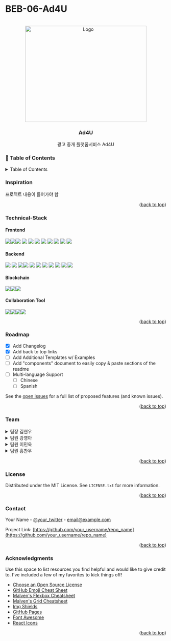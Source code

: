# BEB-06-Ad4U


<!-- PROJECT LOGO -->
<br />
<div align="center">
    <img src="https://user-images.githubusercontent.com/72719325/205561063-d6c54654-31c1-4319-8bc1-4d5add334130.png" alt="Logo" width="380" height="300">
  </a>

  <h3 align="center">Ad4U</h3>

  <p align="center">
    광고 중개 플랫폼서비스 Ad4U
    <br />
  </p>
</div>

<!-- Table of Contents -->
### :notebook_with_decorative_cover: Table of Contents
<!-- Improved compatibility of back to top link: See: https://github.com/othneildrew/Best-README-Template/pull/73 -->
<a name="readme-top"></a>
<!--
*** Thanks for checking out the Best-README-Template. If you have a suggestion
*** that would make this better, please fork the repo and create a pull request
*** or simply open an issue with the tag "enhancement".
*** Don't forget to give the project a star!
*** Thanks again! Now go create something AMAZING! :D
-->

<!-- TABLE OF CONTENTS -->
<details>
  <summary>Table of Contents</summary>
  <ol>
    <li><a href="#Inspiration">Inspiration</a></li>
    <li><a href="#Technical-Stack">Technical-Stack</a></li>
    <li><a href="#roadmap">Roadmap</a></li>
    <li><a href="#team">Team</a></li>
    <li><a href="#license">License</a></li>
    <li><a href="#contact">Contact</a></li>
    <li><a href="#acknowledgments">Acknowledgments</a></li>
  </ol>
</details>



<!-- ABOUT THE PROJECT -->
### Inspiration

프로젝트 내용이 들어가야 함

<p align="right">(<a href="#readme-top">back to top</a>)</p>



### Technical-Stack
#### Frontend <br />

<img src="https://img.shields.io/badge/css-1572B6?style=for-the-badge&logo=css3&logoColor=white"><img src="https://img.shields.io/badge/javascript-F7DF1E?style=for-the-badge&logo=javascript&logoColor=black"><img src="https://img.shields.io/badge/node.js-339933?style=for-the-badge&logo=Node.js&logoColor=white">
<img src="https://img.shields.io/badge/React-61DAFB?style=for-the-badge&logo=React&logoColor=black"> 
<img src="https://img.shields.io/badge/React Router DOM-CA4245?style=for-the-badge&logo=reactrouter&logoColor=white">
<img src="https://img.shields.io/badge/axios-5A29E4?style=for-the-badge&logo=axios&logoColor=white">
<img src="https://img.shields.io/badge/Bootstrap-7952B3?style=for-the-badge&logo=Bootstrap&logoColor=white">
<img src="https://img.shields.io/badge/aws s3-569A31?style=for-the-badge&logo=amazons3&logoColor=black">
<img src="https://img.shields.io/badge/ipfs http client-65C2CB?style=for-the-badge&logo=ipfs&logoColor=white">
<img src="https://img.shields.io/badge/Web3.js-F16822?style=for-the-badge&logo=Web3.js&logoColor=white">
<img src="https://img.shields.io/badge/env-ECD53F?style=for-the-badge&logo=.env&logoColor=black">

#### Backend <br />

<img src="https://img.shields.io/badge/javascript-F7DF1E?style=for-the-badge&logo=javascript&logoColor=black"> <img src="https://img.shields.io/badge/node.js-339933?style=for-the-badge&logo=Node.js&logoColor=white"> <img src="https://img.shields.io/badge/Express-000000?style=for-the-badge&logo=Express&logoColor=white"><img src="https://img.shields.io/badge/MySQL2-4479A1?style=for-the-badge&logo=MySQL&logoColor=white">
<img src="https://img.shields.io/badge/Sequelize-52B0E7?style=for-the-badge&logo=Sequelize&logoColor=white">
<img src="https://img.shields.io/badge/Sequelize_cli-52B0E7?style=for-the-badge&logo=Sequelize&logoColor=white">
<img src="https://img.shields.io/badge/Sequelize_auto-52B0E7?style=for-the-badge&logo=Sequelize&logoColor=white">
<img src="https://img.shields.io/badge/axios-5A29E4?style=for-the-badge&logo=axios&logoColor=white">
<img src="https://img.shields.io/badge/env-ECD53F?style=for-the-badge&logo=.env&logoColor=black">
<img src="https://img.shields.io/badge/aws rds-527FFF?style=for-the-badge&logo=amazonrds&logoColor=black">
<img src="https://img.shields.io/badge/Google API-FF0000?style=for-the-badge&logo=YouTube&logoColor=black">


#### Blockchain <br />
<img src="https://img.shields.io/badge/ipfs-65C2CB?style=for-the-badge&logo=ipfs&logoColor=white"><img src="https://img.shields.io/badge/solidity-363636?style=for-the-badge&logo=solidity&logoColor=black"><img src="https://img.shields.io/badge/ethereum-3C3C3D?style=for-the-badge&logo=ethereum&logoColor=black">


#### Collaboration Tool <br />
<img src="https://img.shields.io/badge/Notion-000000?style=for-the-badge&logo=notion&logoColor=white"><img src="https://img.shields.io/badge/Figma-F24E1E?style=for-the-badge&logo=figma&logoColor=white"><img src="https://img.shields.io/badge/Discord-5865F2?style=for-the-badge&logo=discord&logoColor=white"><img src="https://img.shields.io/badge/github-181717?style=for-the-badge&logo=github&logoColor=white">



<p align="right">(<a href="#readme-top">back to top</a>)</p>


<!-- ROADMAP -->
### Roadmap

- [x] Add Changelog
- [x] Add back to top links
- [ ] Add Additional Templates w/ Examples
- [ ] Add "components" document to easily copy & paste sections of the readme
- [ ] Multi-language Support
    - [ ] Chinese
    - [ ] Spanish

See the [open issues](https://github.com/othneildrew/Best-README-Template/issues) for a full list of proposed features (and known issues).

<p align="right">(<a href="#readme-top">back to top</a>)</p>



<!-- Team -->
### Team

<details>
  <summary>팀장 김현우</summary>
  <ul>
      :star:
      <a>Project Management</a>
      <ul>
        <li><a>프로젝트 계약 WorkFlow 기획</a></li>
        <li><a>DB Table 설계</a></li>
      </ul>
      :star:
      <a>Frontend</a>
      <ul>
          <li><a>Web3 API 작성</a></li>
          <li><a>Aws S3 구축 및 API 작성</a></li>
          <li><a>Infura IPFS API 작성</a></li>
          <li><a>광고 업로드 기능 구현</a></li>
          <li><a>계약서 작성 및 다운로드 기능 구현</a></li>
          <ul>
            <li><a>계약서 작성 : 계약서 다운로드(복사본), 암호화, IPFS 업로드 및 getTokenURI ⇒ 다중 서명 지갑에 Tx 등록 및 SBT 발행</a></li>
            <li><a>계약서 다운로드 : SBT 컨트랙트 접근 및 해당 계약에 대한 getTokenURI ⇒ IPFS 접근 후 파일 복호화 및 다운로드</a></li>
          </ul>
          <li><a>광고 상세페이지 보완</a></li>
      </ul>
      :star:
      <a>Smart Contract</a>
      <ul>
        <li><a>Smart Contract : 다중 서명, SBT(계약 증명) 발행 코드 등 전체 코드 작성 및 배포</a></li>
      </ul>
  </ul>
</details>
<details>
  <summary>팀원 강영아</summary>
  <ul>
      :star:
      <a>Project Management</a>
      <ul>
        <li><a>프로젝트 Frontend WorkFlow 기획</a></li>
        <li><a>프로젝트 API & Frontent WireFrame 기획</a></li>
      </ul>
      :star:
      <a>Frontend</a>
      <ul>
          <li><a>Main page 작성 및 기능구현</a></li>
          <li><a>Nav 작성 및 기능구현</a></li>
          <li><a>List page 작성</a></li>
          <li><a>기업 detail page 작성 및 기능 구현</a></li>
          <li><a>Youtube API 활용하여 크리에이터 detail부분에 크리에이터가 유튜브에 올린 영상 보여주기 구현</a></li>
          <li><a>광고 detail 부분 광고 지원하기, 취소하기 기능 구현</a></li>
          <li><a>로딩페이지 구현</a></li>
      </ul>

  </ul>
</details>
<details>
  <summary>팀원 이민욱</summary>
  <ul>
      :star:
      <a>Project Management</a>
      <ul>
        <li><a>프로젝트 Frontend WorkFlow 기획</a></li>
        <li><a>프로젝트 API & Frontent WireFrame 기획</a></li>
      </ul>
      :star:
      <a>Frontend</a>
      <ul>
          <li><a>Frontend API 작성</a></li>
          <li><a>로그인, 로그아웃, 회원가입 페이지 작성 및 기능구현</a></li>
          <ul>
            <li><a>Google OAuth Autorization Code를 server에 전송</a></li>
          </ul>
          <li><a>Local Storage에 로그인정보를 저장하여 session유지</a></li>
          <li><a>광고, 광고주, 크리에이터 검색기능 구현</a></li>
          <li><a>광고 제안하기, 제안받기 기능구현</a></li>
          <li><a>광고주, 크리에이터 마이페이지 작성 및 기능구현</a></li>
          <li><a>마이페이지 진행상태별 필터링 기능구현, 컴포넌트 작성</a></li>
          <li><a>contract confirm flow 개선(confirm check 기능)</a></li>
      </ul>
  </ul>
</details>
<details>
  <summary>팀원 홍찬우</summary>
  <ul>
      :star:
      <a>Project Management</a>
      <ul>
        <li><a>백엔드 WorkFlow 기획</a></li>
        <li><a>컨트랙트 WorkFlow 기획</a></li>
        <li><a>server API 설계, 문서 작성</a></li>
        <li><a>DB Table 설계</a></li>
      </ul>
      :star:
      <a>Backend</a>
      <ul>
          <li><a>AWS RDS 구축</a></li>
          <li><a>sequalize ORM를 활용하여 DB와 서버 연동</a></li>
          <li><a>미들웨어 구현(사용자 인증)</a></li>
          <li><a>user API 구현</a></li>
          <ul>
              <li><a>google API 활용하여 회원가입 및 로그인 API 구현</a></li>
              <li><a>JWT 토큰 인증 방식 구현</a></li>
              <li><a>mypage, refresh api 구현<a><li>
          </ul>
          <ul>
             <li><a>main, list, detail, create, delete 등 </a></li>
          </ul>
          <li><a>Client, Supplier, Advertisement 페이지별 API 구현</a></li>
          <ul>
             <li><a>main, list, detail, create, delete 등 </a></li>
          </ul>
          <li><a>계약에 대한 서버 API 구현</a></li>
           <ul>
             <li><a>apply, cancel, conference, contract, complete 등 </a></li>
          </ul>
      </ul>
  </ul>
</details>

<p align="right">(<a href="#readme-top">back to top</a>)</p>



<!-- LICENSE -->
### License

Distributed under the MIT License. See `LICENSE.txt` for more information.

<p align="right">(<a href="#readme-top">back to top</a>)</p>



<!-- CONTACT -->
### Contact

Your Name - [@your_twitter](https://twitter.com/your_username) - email@example.com

Project Link: [https://github.com/your_username/repo_name](https://github.com/your_username/repo_name)

<p align="right">(<a href="#readme-top">back to top</a>)</p>



<!-- ACKNOWLEDGMENTS -->
### Acknowledgments

Use this space to list resources you find helpful and would like to give credit to. I've included a few of my favorites to kick things off!

* [Choose an Open Source License](https://choosealicense.com)
* [GitHub Emoji Cheat Sheet](https://www.webpagefx.com/tools/emoji-cheat-sheet)
* [Malven's Flexbox Cheatsheet](https://flexbox.malven.co/)
* [Malven's Grid Cheatsheet](https://grid.malven.co/)
* [Img Shields](https://shields.io)
* [GitHub Pages](https://pages.github.com)
* [Font Awesome](https://fontawesome.com)
* [React Icons](https://react-icons.github.io/react-icons/search)

<p align="right">(<a href="#readme-top">back to top</a>)</p>



<!-- MARKDOWN LINKS & IMAGES -->
<!-- https://www.markdownguide.org/basic-syntax/#reference-style-links -->
[contributors-shield]: https://img.shields.io/github/contributors/othneildrew/Best-README-Template.svg?style=for-the-badge
[contributors-url]: https://github.com/othneildrew/Best-README-Template/graphs/contributors
[forks-shield]: https://img.shields.io/github/forks/othneildrew/Best-README-Template.svg?style=for-the-badge
[forks-url]: https://github.com/othneildrew/Best-README-Template/network/members
[stars-shield]: https://img.shields.io/github/stars/othneildrew/Best-README-Template.svg?style=for-the-badge
[stars-url]: https://github.com/othneildrew/Best-README-Template/stargazers
[issues-shield]: https://img.shields.io/github/issues/othneildrew/Best-README-Template.svg?style=for-the-badge
[issues-url]: https://github.com/othneildrew/Best-README-Template/issues
[license-shield]: https://img.shields.io/github/license/othneildrew/Best-README-Template.svg?style=for-the-badge
[license-url]: https://github.com/othneildrew/Best-README-Template/blob/master/LICENSE.txt
[linkedin-shield]: https://img.shields.io/badge/-LinkedIn-black.svg?style=for-the-badge&logo=linkedin&colorB=555
[linkedin-url]: https://linkedin.com/in/othneildrew
[product-screenshot]: images/screenshot.png
[Next.js]: https://img.shields.io/badge/next.js-000000?style=for-the-badge&logo=nextdotjs&logoColor=white
[Next-url]: https://nextjs.org/
[React.js]: https://img.shields.io/badge/React-20232A?style=for-the-badge&logo=react&logoColor=61DAFB
[React-url]: https://reactjs.org/
[Vue.js]: https://img.shields.io/badge/Vue.js-35495E?style=for-the-badge&logo=vuedotjs&logoColor=4FC08D
[Vue-url]: https://vuejs.org/
[Angular.io]: https://img.shields.io/badge/Angular-DD0031?style=for-the-badge&logo=angular&logoColor=white
[Angular-url]: https://angular.io/
[Svelte.dev]: https://img.shields.io/badge/Svelte-4A4A55?style=for-the-badge&logo=svelte&logoColor=FF3E00
[Svelte-url]: https://svelte.dev/
[Laravel.com]: https://img.shields.io/badge/Laravel-FF2D20?style=for-the-badge&logo=laravel&logoColor=white
[Laravel-url]: https://laravel.com
[Bootstrap.com]: https://img.shields.io/badge/Bootstrap-563D7C?style=for-the-badge&logo=bootstrap&logoColor=white
[Bootstrap-url]: https://getbootstrap.com
[JQuery.com]: https://img.shields.io/badge/jQuery-0769AD?style=for-the-badge&logo=jquery&logoColor=white
[JQuery-url]: https://jquery.com 
